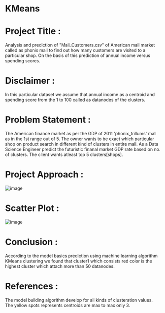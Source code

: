 # KMeans

# Project Title :
Analysis and prediction of "Mall_Customers.csv" of American mall market called as phonix mall to find out how many customers are visited to a particular shop. On the basis of this prediction of annual income versus spending scores.

# Disclaimer :
In this particular dataset we assume that annual income as a centroid and spending score from the 1 to 100 called as datanodes of the clusters.

# Problem Statement :
The American finance market as per the GDP of 2011 'phonix_trillums' mall as in the 1st range out of 5. The owner wants to be exact which particular shop on product search in different kind of clusters in entire mall.
As a Data Science Engineer predict the futuristic finanal market GDP rate based on no. of clusters.
The client wants atleast top 5 clusters[shops].

# Project Approach :
![image](https://github.com/BoosaRishitha/KMeans/assets/134841352/79e27fc9-22b7-4ba9-aa0d-478b74bc37c0)

# Scatter Plot :
![image](https://github.com/BoosaRishitha/KMeans/assets/134841352/ca3bd929-8178-423d-a9f2-b2d9081ff31b)

# Conclusion :
According to the model basics prediction using machine learning algorithm KMeans clustering we found that cluster1 which consists red color is the highest cluster which attach more than 50 datanodes.

# References :
The model building algorithm develop for all kinds of clusteration values. The yellow spots represents centroids are max to max only 3.

